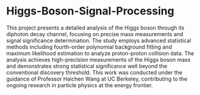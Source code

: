 # Higgs-Boson-Signal-Processing

This project presents a detailed analysis of the Higgs boson through its diphoton decay channel, focusing on precise mass measurements and signal significance determination. The study employs advanced statistical methods including fourth-order polynomial background fitting and maximum likelihood estimation to analyze proton-proton collision data. The analysis achieves high-precision measurements of the Higgs boson mass and demonstrates strong statistical significance well beyond the conventional discovery threshold.
This work was conducted under the guidance of Professor Haichen Wang at UC Berkeley, contributing to the ongoing research in particle physics at the energy frontier.
